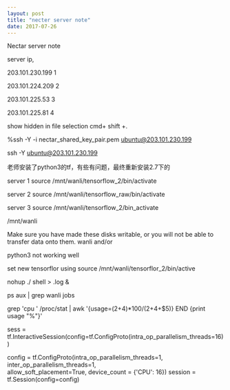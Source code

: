 ```yaml
---
layout: post
title: "necter server note"
date: 2017-07-26
---
```


Nectar server note


server ip,

203.101.230.199  1

203.101.224.209  2

203.101.225.53    3

203.101.225.81 4

show hidden in file selection
cmd+ shift +.

%ssh -Y -i nectar_shared_key_pair.pem ubuntu@203.101.230.199

ssh -Y ubuntu@203.101.230.199

老师安装了python3的tf，有些有问题，最终重新安装2.7下的

server 1
source /mnt/wanli/tensorflow_2/bin/activate

server 2
source /mnt/wanli/tensorflow_raw/bin/activate

server 3
source /mnt/wanli/tensorflow_2/bin_activate



/mnt/wanli

Make sure you have made these disks writable, or you will not be able to transfer data onto them.
wanli and/or


python3 not working well

set new tensorflor using
source /mnt/wanli/tensorflor_2/bin/active



nohup ./ shell > .log &

ps aux | grep wanli
jobs

grep 'cpu ' /proc/stat | awk '{usage=($2+$4)*100/($2+$4+$5)} END {print usage "%"}'

sess = tf.InteractiveSession(config=tf.ConfigProto(intra_op_parallelism_threads=16))

config = tf.ConfigProto(intra_op_parallelism_threads=1, inter_op_parallelism_threads=1, \
allow_soft_placement=True, device_count = {'CPU': 16})
session = tf.Session(config=config)
